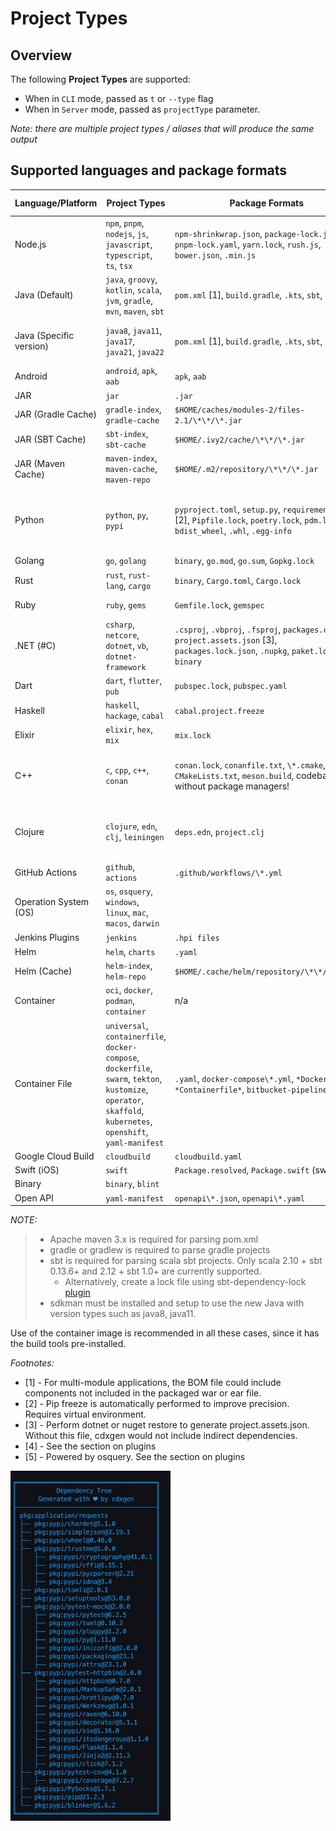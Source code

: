 # Project Types

## Overview

The following **Project Types** are supported:

- When in `CLI` mode, passed as `t` or `--type` flag
- When in `Server` mode, passed as `projectType` parameter.

_Note: there are multiple project types / aliases that will produce the same output_

## Supported languages and package formats

| Language/Platform       | Project Types                                                                                                                                                    | Package Formats                                                                                                                       | Supported Evidence                                                                                    | Supports Transitives |
| ----------------------- | ---------------------------------------------------------------------------------------------------------------------------------------------------------------- | ------------------------------------------------------------------------------------------------------------------------------------- | ----------------------------------------------------------------------------------------------------- | -------------------- |
| Node.js                 | `npm`, `pnpm`, `nodejs`, `js`, `javascript`, `typescript`, `ts`, `tsx`                                                                                           | `npm-shrinkwrap.json`, `package-lock.json`, `pnpm-lock.yaml`, `yarn.lock`, `rush.js`, `bower.json`, `.min.js`                         | Yes, except for `.min.`                                                                               | ✅                   |
| Java (Default)          | `java`, `groovy`, `kotlin`, `scala`, `jvm`, `gradle`, `mvn`, `maven`, `sbt`                                                                                      | `pom.xml` [1], `build.gradle`, `.kts`, `sbt`, `bazel`                                                                                 | Yes, unless `pom.xml` is manually parsed due to unavailability of maven or errors)                    | ✅                   |
| Java (Specific version) | `java8`, `java11`, `java17`, `java21`, `java22`                                                                                                                  | `pom.xml` [1], `build.gradle`, `.kts`, `sbt`, `bazel`                                                                                 | Yes, unless `pom.xml` is manually parsed due to unavailability of maven or errors)                    | ✅                   |
| Android                 | `android`, `apk`, `aab`                                                                                                                                          | `apk`, `aab`                                                                                                                          | -                                                                                                     | -                    |
| JAR                     | `jar`                                                                                                                                                            | `.jar`                                                                                                                                | -                                                                                                     | -                    |
| JAR (Gradle Cache)      | `gradle-index`, `gradle-cache`                                                                                                                                   | `$HOME/caches/modules-2/files-2.1/\*\*/\*.jar`                                                                                        | -                                                                                                     | -                    |
| JAR (SBT Cache)         | `sbt-index`, `sbt-cache`                                                                                                                                         | `$HOME/.ivy2/cache/\*\*/\*.jar `                                                                                                      | -                                                                                                     | -                    |
| JAR (Maven Cache)       | `maven-index`, `maven-cache`, `maven-repo`                                                                                                                       | `$HOME/.m2/repository/\*\*/\*.jar`                                                                                                    | -                                                                                                     | -                    |
| Python                  | `python`, `py`, `pypi`                                                                                                                                           | `pyproject.toml`, `setup.py`, `requirements.txt` [2], `Pipfile.lock`, `poetry.lock`, `pdm.lock`, `bdist_wheel`, `.whl`, `.egg-info`   | Yes using the automatic pip install/freeze. When disabled, only with `Pipfile.lock` and `poetry.lock` | ✅                   |
| Golang                  | `go`, `golang`                                                                                                                                                   | `binary`, `go.mod`, `go.sum`, `Gopkg.lock`                                                                                            | Yes except binary                                                                                     | ✅                   |
| Rust                    | `rust`, `rust-lang`, `cargo`                                                                                                                                     | `binary`, `Cargo.toml`, `Cargo.lock`                                                                                                  | Only for `Cargo.lock`                                                                                 | -                    |
| Ruby                    | `ruby`, `gems`                                                                                                                                                   | `Gemfile.lock`, `gemspec`                                                                                                             | Only for `Gemfile.lock`                                                                               | -                    |
| .NET (#C)               | `csharp`, `netcore`, `dotnet`, `vb`, `dotnet-framework`                                                                                                          | `.csproj`, `.vbproj`, `.fsproj`, `packages.config`, `project.assets.json` [3], `packages.lock.json`, `.nupkg`, `paket.lock`, `binary` | Only for `project.assets.json`, `packages.lock.json`, `paket.lock`                                    | -                    |
| Dart                    | `dart`, `flutter`, `pub`                                                                                                                                         | `pubspec.lock`, `pubspec.yaml`                                                                                                        | Only for `pubspec.lock`                                                                               | -                    |
| Haskell                 | `haskell`, `hackage`, `cabal`                                                                                                                                    | `cabal.project.freeze`                                                                                                                | Yes                                                                                                   |                      |
| Elixir                  | `elixir`, `hex`, `mix`                                                                                                                                           | `mix.lock`                                                                                                                            | Yes                                                                                                   | -                    |
| C++                     | `c`, `cpp`, `c++`, `conan`                                                                                                                                       | `conan.lock`, `conanfile.txt`, `\*.cmake`, `CMakeLists.txt`, `meson.build`, codebase without package managers!                        | Yes only for `conan.lock`. Best effort basis for `cmake` without version numbers.                     | ✅                   |
| Clojure                 | `clojure`, `edn`, `clj`, `leiningen`                                                                                                                             | `deps.edn`, `project.clj`                                                                                                             | Yes unless the files are parsed manually due to lack of clojure cli or leiningen command              | -                    |
| GitHub Actions          | `github`, `actions`                                                                                                                                              | `.github/workflows/\*.yml`                                                                                                            | n/a                                                                                                   | ✅                   |
| Operation System (OS)   | `os`, `osquery`, `windows`, `linux`, `mac`, `macos`, `darwin`                                                                                                    |
| Jenkins Plugins         | `jenkins`                                                                                                                                                        | `.hpi files`                                                                                                                          | -                                                                                                     | ✅                   |
| Helm                    | `helm`, `charts`                                                                                                                                                 | `.yaml`                                                                                                                               | n/a                                                                                                   |                      |
| Helm (Cache)            | `helm-index`, `helm-repo`                                                                                                                                        | `$HOME/.cache/helm/repository/\*\*/\*.yaml`                                                                                           | -                                                                                                     | -                    |
| Container               | `oci`, `docker`, `podman`, `container`                                                                                                                           | n/a                                                                                                                                   | -                                                                                                     |
| Container File          | `universal`, `containerfile`, `docker-compose`, `dockerfile`, `swarm`, `tekton`, `kustomize`, `operator`, `skaffold`, `kubernetes`, `openshift`, `yaml-manifest` | `.yaml`, `docker-compose\*.yml`, `*Dockerfile*`, `*Containerfile*`, `bitbucket-pipelines.yml`                                         | n/a                                                                                                   | -                    |
| Google Cloud Build      | `cloudbuild`                                                                                                                                                     | `cloudbuild.yaml`                                                                                                                     | n/a                                                                                                   | -                    |
| Swift (iOS)             | `swift`                                                                                                                                                          | `Package.resolved`, `Package.swift` (swiftpm)                                                                                         | Yes                                                                                                   | -                    |
| Binary                  | `binary`, `blint`                                                                                                                                                |
| Open API                | `yaml-manifest`                                                                                                                                                  | `openapi\*.json`, `openapi\*.yaml`                                                                                                    | n/a                                                                                                   | -                    |

_*NOTE:*_

> - Apache maven 3.x is required for parsing pom.xml
> - gradle or gradlew is required to parse gradle projects
> - sbt is required for parsing scala sbt projects. Only scala 2.10 + sbt 0.13.6+ and 2.12 + sbt 1.0+ are currently supported.
>   - Alternatively, create a lock file using sbt-dependency-lock [plugin](https://github.com/stringbean/sbt-dependency-lock)
> - sdkman must be installed and setup to use the new Java with version types such as java8, java11.

Use of the container image is recommended in all these cases, since it has the build tools pre-installed.

_*Footnotes:*_

- [1] - For multi-module applications, the BOM file could include components not included in the packaged war or ear file.
- [2] - Pip freeze is automatically performed to improve precision. Requires virtual environment.
- [3] - Perform dotnet or nuget restore to generate project.assets.json. Without this file, cdxgen would not include indirect dependencies.
- [4] - See the section on plugins
- [5] - Powered by osquery. See the section on plugins

<img src="_media/cdxgen-tree.jpg" alt="cdxgen tree" width="256">
